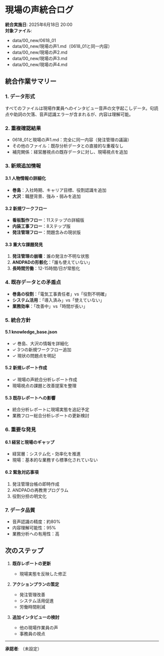 # 現場の声統合ログ

**統合実施日**: 2025年6月18日 20:00  
**対象ファイル**: 
- data/00_new/0618_01
- data/00_new/現場の声1.md（0618_01と同一内容）
- data/00_new/現場の声2.md
- data/00_new/現場の声3.md
- data/00_new/現場の声4.md

## 統合作業サマリー

### 1. データ形式
すべてのファイルは現場作業員へのインタビュー音声の文字起こしデータ。句読点や助詞の欠落、音声認識エラーが含まれるが、内容は理解可能。

### 2. 重複確認結果
- 0618_01と現場の声1.md：完全に同一内容（発注管理の議論）
- その他のファイル：既存分析データとの直接的な重複なし
- 補完関係：経営層視点の既存データに対し、現場視点を追加

### 3. 新規追加情報

#### 3.1 人物情報の詳細化
- **巻島**：入社時期、キャリア目標、役割認識を追加
- **大沢**：職歴背景、強み・弱みを追加

#### 3.2 新規ワークフロー
- **看板製作フロー**：11ステップの詳細版
- **内装工事フロー**：8ステップ版
- **発注管理フロー**：問題含みの現状版

#### 3.3 重大な課題発見
1. **発注管理の崩壊**：誰の発注か不明な状態
2. **ANDPADの形骸化**：「誰も使えていない」
3. **長時間労働**：12-15時間/日が常態化

### 4. 既存データとの矛盾点
- **巻島の役割**：「電気工事責任者」vs「役割不明確」
- **システム活用**：「導入済み」vs「使えていない」
- **業務効率**：「改善中」vs「時間が長い」

### 5. 統合方針

#### 5.1 knowledge_base.json
- ✓ 巻島、大沢の情報を詳細化
- ✓ 3つの新規ワークフロー追加
- ✓ 現状の問題点を明記

#### 5.2 新規レポート作成
- ✓ 現場の声統合分析レポート作成
- 現場視点の課題と改善提案を整理

#### 5.3 既存レポートへの影響
- 統合分析レポートに現場実態を追記予定
- 業務フロー総合分析レポートの更新検討

### 6. 重要な発見

#### 6.1 経営と現場のギャップ
- 経営層：システム化・効率化を推進
- 現場：基本的な業務すら標準化されていない

#### 6.2 緊急対応事項
1. 発注管理台帳の即時作成
2. ANDPADの再教育プログラム
3. 役割分担の明文化

### 7. データ品質
- 音声認識の精度：約80%
- 内容理解可能性：95%
- 業務分析への有用性：高

## 次のステップ

1. **既存レポートの更新**
   - 現場実態を反映した修正

2. **アクションプランの策定**
   - 発注管理改善
   - システム活用促進
   - 労働時間削減

3. **追加インタビューの検討**
   - 他の現場作業員の声
   - 事務員の視点

---

**承認者**: （未設定）